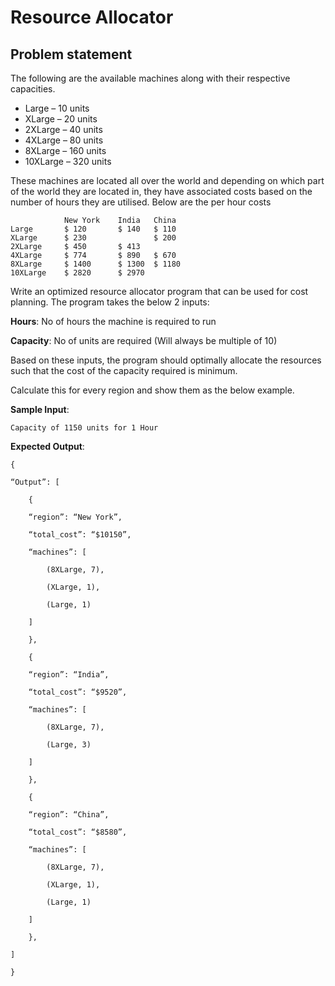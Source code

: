 # Resource Allocator

## Problem statement
The following are the available machines along with their respective capacities.
<ul>
<li>Large – 10 units
<li>XLarge – 20 units 
<li>2XLarge – 40 units
<li>4XLarge – 80 units
<li>8XLarge – 160 units
<li>10XLarge – 320 units
</ul>

These machines are located all over the world and depending on which part of the world they are located in, they have associated costs based on the number of hours they are utilised. Below are the per hour costs

 	            New York	India	China
    Large	    $ 120	    $ 140	$ 110
    XLarge	    $ 230	 	        $ 200
    2XLarge	    $ 450	    $ 413	 
    4XLarge	    $ 774	    $ 890	$ 670
    8XLarge	    $ 1400	    $ 1300	$ 1180
    10XLarge    $ 2820	    $ 2970	 
 
Write an optimized resource allocator program that can be used for cost planning. The program takes the below 2 inputs:

<b>Hours</b>: No of hours the machine is required to run

<b>Capacity</b>: No of units are required (Will always be multiple of 10)

Based on these inputs, the program should optimally allocate the resources such that the cost of the capacity required is minimum. 

Calculate this for every region and show them as the below example.

<b>Sample Input</b>: 

    Capacity of 1150 units for 1 Hour

<b>Expected Output</b>:

    {

    “Output”: [

        {

        “region”: “New York”,

        “total_cost”: “$10150”,

        “machines”: [

            (8XLarge, 7),

            (XLarge, 1),

            (Large, 1)

        ]

        },

        {

        “region”: “India”,

        “total_cost”: “$9520”,

        “machines”: [

            (8XLarge, 7),

            (Large, 3)

        ] 

        },

        {

        “region”: “China”,

        “total_cost”: “$8580”,

        “machines”: [

            (8XLarge, 7),

            (XLarge, 1),

            (Large, 1)

        ] 

        },

    ]

    }

